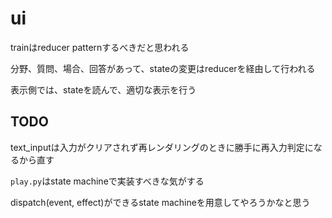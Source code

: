 # ui

trainはreducer patternするべきだと思われる

分野、質問、場合、回答があって、stateの変更はreducerを経由して行われる

表示側では、stateを読んで、適切な表示を行う

## TODO

text_inputは入力がクリアされず再レンダリングのときに勝手に再入力判定になるから直す

`play.py`はstate machineで実装すべきな気がする

dispatch(event, effect)ができるstate machineを用意してやろうかなと思う
